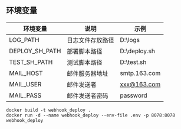 
## 环境变量
|环境变量|说明|示例|
|--|--|--|
|LOG_PATH|日志文件存放路径|D:\logs|
|DEPLOY_SH_PATH|部署脚本路径|D:\deploy.sh|
|TEST_SH_PATH|测试脚本路径|D:\test.sh|
|MAIL_HOST|邮件服务器地址|smtp.163.com|
|MAIL_USER|邮件发送者|xxx@163.com|
|MAIL_PASS|邮件发送者密码|password|



```shell
docker build -t webhook_deploy .
docker run -d --name webhook_deploy --env-file .env -p 8078:8078 webhook_deploy
```